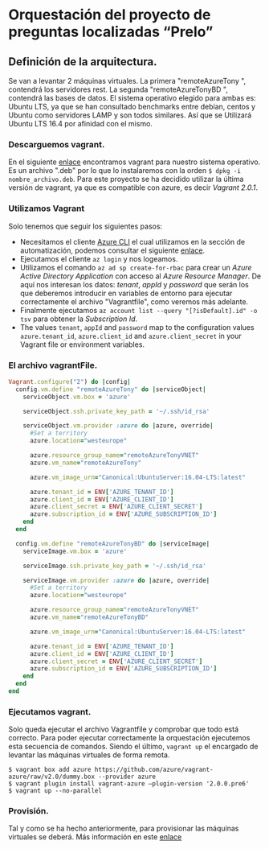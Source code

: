 # Orquestación del proyecto de preguntas localizadas “Prelo”

## Definición de la arquitectura.

Se van a levantar 2 máquinas virtuales. La primera "remoteAzureTony
", contendrá los servidores rest. La segunda "remoteAzureTonyBD
", contendrá las bases de datos. 
El sistema operativo elegido para ambas es: Ubuntu LTS, ya que se han consultado benchmarks entre debían, centos y Ubuntu como servidores LAMP y son todos similares. Así que se Utilizará Ubuntu LTS 16.4 por afinidad con el mismo.

### Descarguemos vagrant.

En el siguiente [enlace](https://www.vagrantup.com/docs/installation/) encontramos vagrant para nuestro sistema operativo. Es un archivo ".deb" por lo que lo instalaremos con la orden `$ dpkg -i nombre_archivo.deb`. Para este proyecto se ha decidido utilizar la última versión de vagrant, ya que es compatible con azure, es decir _Vagrant 2.0.1_.

### Utilizamos Vagrant

Solo tenemos que seguir los siguientes pasos:
- Necesitamos el cliente [Azure CLI](https://docs.microsoft.com/en-us/cli/azure/install-azure-cli) el cual utilizamos en la sección de automatización, podemos consultar el siguiente [enlace](https://github.com/tonyESP/MII_CC_Proyecto/tree/master/automatizacion). 
- Ejecutamos el cliente `az login` y nos logeamos.
- Utilizamos el comando `az ad sp create-for-rbac` para crear un _Azure Active Directory Application_ con acceso al _Azure Resource Manager_. De aquí nos interesan los datos: *tenant*, *appId* y *password* que serán los que deberemos introducir en variables de entorno para ejecutar correctamente el archivo "Vagrantfile", como veremos más adelante.
- Finalmente ejecutamos `az account list --query "[?isDefault].id" -o tsv` para obtener la _Subscription Id_.
- The values `tenant`, `appId` and `password` map to the configuration values 
`azure.tenant_id`, `azure.client_id` and `azure.client_secret` in your Vagrant file or environment variables.

### El archivo vagrantFile.

```ruby
Vagrant.configure("2") do |config|
  config.vm.define "remoteAzureTony" do |serviceObject|
    serviceObject.vm.box = 'azure'

    serviceObject.ssh.private_key_path = '~/.ssh/id_rsa'

    serviceObject.vm.provider :azure do |azure, override|
      #Set a territory
      azure.location="westeurope"

      azure.resource_group_name="remoteAzureTonyVNET"
      azure.vm_name="remoteAzureTony"

      azure.vm_image_urn="Canonical:UbuntuServer:16.04-LTS:latest"

      azure.tenant_id = ENV['AZURE_TENANT_ID']
      azure.client_id = ENV['AZURE_CLIENT_ID']
      azure.client_secret = ENV['AZURE_CLIENT_SECRET']
      azure.subscription_id = ENV['AZURE_SUBSCRIPTION_ID']
    end
  end

  config.vm.define "remoteAzureTonyBD" do |serviceImage|
    serviceImage.vm.box = 'azure'

    serviceImage.ssh.private_key_path = '~/.ssh/id_rsa'

    serviceImage.vm.provider :azure do |azure, override|
      #Set a territory
      azure.location="westeurope"

      azure.resource_group_name="remoteAzureTonyVNET"
      azure.vm_name="remoteAzureTonyBD"

      azure.vm_image_urn="Canonical:UbuntuServer:16.04-LTS:latest"

      azure.tenant_id = ENV['AZURE_TENANT_ID']
      azure.client_id = ENV['AZURE_CLIENT_ID']
      azure.client_secret = ENV['AZURE_CLIENT_SECRET']
      azure.subscription_id = ENV['AZURE_SUBSCRIPTION_ID']
    end
  end
end
```

### Ejecutamos vagrant.

Solo queda ejecutar el archivo Vagrantfile y comprobar que todo está correcto. Para poder ejecutar correctamente la orquestación ejecutemos esta secuencia de comandos. Siendo el último, `vagrant up` el encargado de levantar las máquinas virtuales de forma remota.
```shell
$ vagrant box add azure https://github.com/azure/vagrant-azure/raw/v2.0/dummy.box --provider azure
$ vagrant plugin install vagrant-azure —plugin-version '2.0.0.pre6'
$ vagrant up --no-parallel
```

### Provisión.

Tal y como se ha hecho anteriormente, para provisionar las máquinas virtuales se deberá. Más información en este [enlace](https://github.com/tonyESP/MII_CC_Proyecto/tree/master/provision/chef-solo)
